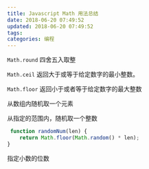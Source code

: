 ```yaml
---
title: Javascript Math 用法总结
date: 2018-06-20 07:49:52
updated: 2018-06-20 07:49:52
tags:
categories: 编程
---
```


`Math.round` 四舍五入取整

`Math.ceil` 返回大于或等于给定数字的最小整数。

`Math.floor` 返回小于或者等于给定数字的最大整数

从数组内随机取一个元素

从指定的范围内，随机取一个整数

```javaScript
 function randomNum(len) {
    return Math.floor(Math.random() * len);
}
```

指定小数的位数


